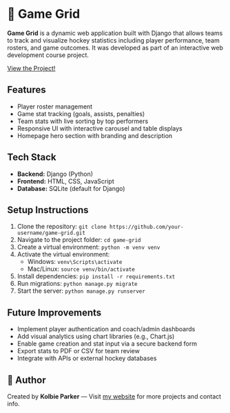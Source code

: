 <h1>🏒 Game Grid</h1>
  <p><strong>Game Grid</strong> is a dynamic web application built with Django that allows teams to track and visualize hockey statistics including player performance, team rosters, and game outcomes. It was developed as part of an interactive web development course project.</p>
  <p><a href="https://krparker.pythonanywhere.com/" target="_blank">View the Project!</a></p>

<h2>Features</h2>
  <ul>
    <li>Player roster management</li>
    <li>Game stat tracking (goals, assists, penalties)</li>
    <li>Team stats with live sorting by top performers</li>
    <li>Responsive UI with interactive carousel and table displays</li>
    <li>Homepage hero section with branding and description</li>
  </ul>

<h2>Tech Stack</h2>
<ul>
  <li><strong>Backend:</strong> Django (Python)</li>
  <li><strong>Frontend:</strong> HTML, CSS, JavaScript</li>
  <li><strong>Database:</strong> SQLite (default for Django)</li>
</ul>

<h2>Setup Instructions</h2>
<ol>
  <li>Clone the repository: <code>git clone https://github.com/your-username/game-grid.git</code></li>
  <li>Navigate to the project folder: <code>cd game-grid</code></li>
  <li>Create a virtual environment: <code>python -m venv venv</code></li>
  <li>Activate the virtual environment:
  <ul>
    <li>Windows: <code>venv\Scripts\activate</code></li>
    <li>Mac/Linux: <code>source venv/bin/activate</code></li>
  </ul>
  </li>
  <li>Install dependencies: <code>pip install -r requirements.txt</code></li>
  <li>Run migrations: <code>python manage.py migrate</code></li>
  <li>Start the server: <code>python manage.py runserver</code></li>
</ol>

<h2>Future Improvements</h2>
  <ul>
    <li>Implement player authentication and coach/admin dashboards</li>
    <li>Add visual analytics using chart libraries (e.g., Chart.js)</li>
    <li>Enable game creation and stat input via a secure backend form</li>
    <li>Export stats to PDF or CSV for team review</li>
    <li>Integrate with APIs or external hockey databases</li>
  </ul>


<h2>👤 Author</h2>
<p>Created by <strong>Kolbie Parker</strong> — Visit <a href="https://kolbieparker.ca" target="_blank">my website</a> for more projects and contact info.</p>
